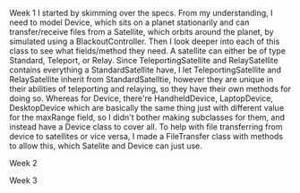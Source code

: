 Week 1
I started by skimming over the specs. From my understanding, I need to model Device, which sits on a planet stationarily and can transfer/receive files from a Satellite, which orbits around the planet, by simulated using a BlackoutController. Then I look deeper into each of this class to see what fields/method they need. A satellite can either be of type Standard, Teleport, or Relay. Since TeleportingSatellite and RelaySatellite contains everything a StandardSatellite have, I let TeleportingSatellite and RelaySatellite inherit from StandardSatelltie, however they are unique in their abilities of teleporting and relaying, so they have their own methods for doing so. Whereas for Device, there're HandheldDevice, LaptopDevice, DesktopDevice which are basically the same thing just with different value for the maxRange field, so I didn't bother making subclasses for them, and instead have a Device class to cover all. To help with file transferring from device to satellites or vice versa, I made a FileTransfer class with methods to allow this, which Satelite and Device can just use.

Week 2

Week 3
